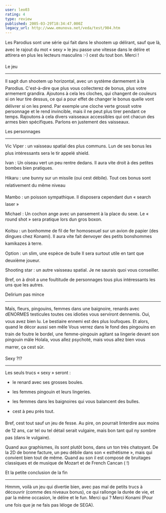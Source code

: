 ```yaml
---
user: leo03
rating: 4
type: review
published: 2005-03-29T18:34:47.000Z
legacy_url: http://www.emunova.net/veda/test/904.htm
---
```

Les Parodius sont une série qui fait dans le shootem up délirant, sauf que là, avec le rajout du mot « sexy » le jeu passe une vitesse dans le délire et attirera en plus les lecteurs masculins :-) cest du tout bon. Merci !  

  

Le jeu  

--------  

Il sagit dun shootem up horizontal, avec un système darmement à la Parodius. C'est-à-dire que plus vous collecterez de bonus, plus votre armement grandira. Ajoutons à cela les cloches, qui changent de couleurs si on leur tire dessus, ce qui a pour effet de changer le bonus quelle vont délivrer si on les prend. Par exemple une cloche verte grossit votre personnage et le rend invincible, mais il ne peut plus tirer pendant ce temps. Rajoutons à cela divers vaisseaux accessibles qui ont chacun des armes bien spécifiques. Parlons en justement des vaisseaux.  

  

Les personnages  

----------------------  

Vic Viper : un vaisseau spatial des plus communs. Lun de ses bonus les plus intéressants sera le tir appelé shield.  

Ivan : Un oiseau vert un peu rentre dedans. Il aura vite droit à des petites bombes bien pratiques.  

Hikaru : une bunny sur un missile (oui cest débile). Tout ces bonus sont relativement du même niveau  

Mambo : un poisson sympathique. Il disposera cependant dun « search laser »  

Michael : Un cochon ange avec un pansement à la place du sexe. Le « round shot » sera pratique lors dun gros boxon.  

Koitsu : un bonhomme de fil de fer homosexuel sur un avion de papier (des dingues chez Konami). Il aura vite fait denvoyer des petits bonshommes kamikazes à terre.  

Option : un slim, une espèce de bulle Il sera surtout utile en tant que deuxième joueur.  

Shooting star : un autre vaisseau spatial. Je ne saurais quoi vous conseiller.  

  

Bref, on à droit a une foultitude de personnages tous plus intéressants les uns que les autres.  

  

Delirium pas mince  

-------------------------  

Maïs, fleurs, pingouins, femmes dans une baignoire, renards avec dENORMES testicules toutes ces idioties vous serviront dennemis. Oui, vous avez bien lu. Le bestiaire ennemi est des plus loufoques. Et alors, quand le décor aussi sen mêle Vous verrez dans le fond des pingouins en train de foutre le bordel, une femme-pingouin agitant sa lingerie devant son pingouin mâle Holala, vous allez psychoté, mais vous allez bien vous marrer, ça cest sûr.  

  

Sexy ?!?  

-----------  

Les seuls trucs « sexy » seront :  

- le renard avec ses grosses boules.  

- les femmes pingouin et leurs lingeries.  

- les femmes dans les baignoires qui vous balancent des bulles.  

- cest à peu près tout.  

  

Bref, cest tout sauf un jeu de fesse. Au pire, on pourrait linterdire aux moins de 12 ans, car tel ou tel détail serait vulgaire, mais bon tant quil ny sombre pas (dans le vulgaire).  

  

Quand aux graphismes, ils sont plutôt bons, dans un ton très chatoyant. De la 2D de bonne facture, un peu débile dans son « esthétisme », mais qui convient bien tout de même. Quand au son il est composé de bruitages classiques et de musique de Mozart et de French Cancan ( !)  

  

Et la petite conclusion de la fin  

----------------------------------------  

Hmmm, voilà un jeu qui divertie bien, avec pas mal de petits trucs à découvrir (comme des niveaux bonus), ce qui rallonge la durée de vie, et par la même occasion, le délire et le fun. Merci qui ? Merci Konami (Pour une fois que je ne fais pas léloge de SEGA).